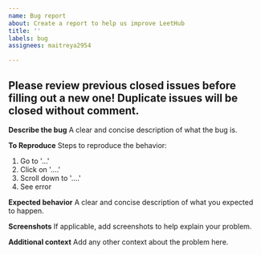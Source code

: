 ```yaml
---
name: Bug report
about: Create a report to help us improve LeetHub
title: ''
labels: bug
assignees: maitreya2954

---
```


## Please review previous closed issues before filling out a new one! Duplicate issues will be closed without comment.

**Describe the bug**
A clear and concise description of what the bug is.

**To Reproduce**
Steps to reproduce the behavior:
1. Go to '...'
2. Click on '....'
3. Scroll down to '....'
4. See error

**Expected behavior**
A clear and concise description of what you expected to happen.

**Screenshots**
If applicable, add screenshots to help explain your problem.

**Additional context**
Add any other context about the problem here.
